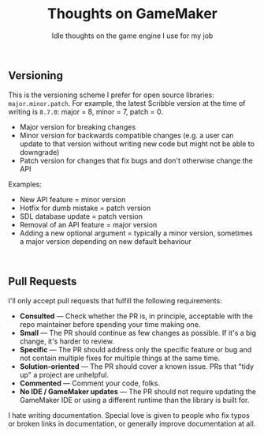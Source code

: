 <h1 align="center">Thoughts on GameMaker</h1>

<p align="center">Idle thoughts on the game engine I use for my job</p>

&nbsp;

## Versioning

This is the versioning scheme I prefer for open source libraries: `major.minor.patch`. For example, the latest Scribble version at the time of writing is `8.7.0`: major = 8, minor = 7, patch = 0.

- Major version for breaking changes
- Minor version for backwards compatible changes (e.g. a user can update to that version without writing new code but might not be able to downgrade)
- Patch version for changes that fix bugs and don't otherwise change the API

Examples:

- New API feature = minor version
- Hotfix for dumb mistake = patch version
- SDL database update = patch version
- Removal of an API feature = major version
- Adding a new optional argument = typically a minor version, sometimes a major version depending on new default behaviour

&nbsp;

## Pull Requests

I'll only accept pull requests that fulfill the following requirements:

- **Consulted** — Check whether the PR is, in principle, acceptable with the repo maintainer before spending your time making one.
- **Small** — The PR should continue as few changes as possible. If it's a big change, it's harder to review.
- **Specific** — The PR should address only the specific feature or bug and not contain multiple fixes for multiple things at the same time.
- **Solution-oriented** — The PR should cover a known issue. PRs that "tidy up" a project are unhelpful.
- **Commented** — Comment your code, folks.
- **No IDE / GameMaker updates** — The PR should not require updating the GameMaker IDE or using a different runtime than the library is built for.

I hate writing documentation. Special love is given to people who fix typos or broken links in documentation, or generally improve documentation at all.
